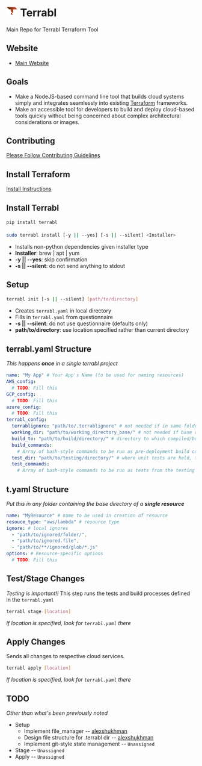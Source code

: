 # <img src="img/logo.png" height=30> Terrabl

Main Repo for Terrabl Terraform Tool 

## Website

* [Main Website](https://terrabl.com)

## Goals

* Make a NodeJS-based command line tool that builds cloud systems simply and integrates seamlessly into existing [Terraform](https://www.terraform.io/) frameworks.
* Make an accessible tool for developers to build and deploy cloud-based tools quickly without being concerned about complex architectural considerations or images. 

## Contributing

[Please Follow Contributing Guidelines](CONTRIBUTING.md)

## Install Terraform

[Install Instructions](https://askubuntu.com/questions/983351/how-to-install-terraform-in-ubuntu#answer-983352)

## Install Terrabl

```bash 
pip install terrabl

sudo terrabl install [-y || --yes] [-s || --silent] <Installer>
```

* Installs non-python dependencies given installer type
* **Installer**: brew | apt | yum
* **-y || --yes**: skip confirmation
* **-s || --silent**: do not send anything to stdout

## Setup

```bash 
terrabl init [-s || --silent] [path/to/directory]
```

* Creates `terrabl.yaml` in local directory
* Fills in `terrabl.yaml` from questionnaire
* **-s || --silent**: do not use questionnaire (defaults only)
* **path/to/directory**: use location specified rather than current directory

## terrabl.yaml Structure

_This happens **once** in a single terrabl project_

```yaml
name: "My App" # Your App's Name (to be used for naming resources)
AWS_config:
  # TODO: Fill this
GCP_config:
  # TODO: Fill this
azure_config:
  # TODO: Fill this
terrabl_config:
  terrablignore: "path/to/.terrablignore" # not needed if in same folder as terrabl.yaml
  working_dir: "path/to/working_directory_base/" # not needed if base directory contains this terrabl.yaml
  build_to: "path/to/build/directory/" # directory to which compiled/built code will be sent, if not included, it will be working directory
  build_commands:
    # Array of bash-style commands to be run as pre-deployment build commands from the build directory. If these fail, the apply will not be allowed
  test_dir: "path/to/testing/directory/" # where unit tests are held, this will not be included in resources
  test_commands:
    # Array of bash-style commands to be run as tests from the testing directory, if these fail, the apply will not be allowed
```

## t.yaml Structure

_Put this in any folder containing the base directory of a **single resource**_

```yaml
name: "MyResource" # name to be used in creation of resource
resouce_type: "aws/lambda" # resource type
ignore: # local ignores
  - "path/to/ignored/folder/",
  - "path/to/ignored.file",
  - "path/to/**/ignored/glob/*.js"
options: # Resource-specific options
  # TODO: Fill this
```

## Test/Stage Changes

_Testing is important!!_ This step runs the tests and build processes defined in the `terrabl.yaml`

```bash
terrabl stage [location]
```

_If location is specified, look for `terrabl.yaml` there_

## Apply Changes

Sends all changes to respective cloud services.

```bash 
terrabl apply [location]
```

_If location is specified, look for `terrabl.yaml` there_

## TODO

_Other than what's been previously noted_

* Setup
  * Implement file_manager -- [alexshukhman](https://github.com/alexshukhman)
  * Design file structure for .terrabl dir -- [alexshukhman](https://github.com/alexshukhman)
  * Implement git-style state management -- `Unassigned`
* Stage -- `Unassigned`
* Apply -- `Unassigned`